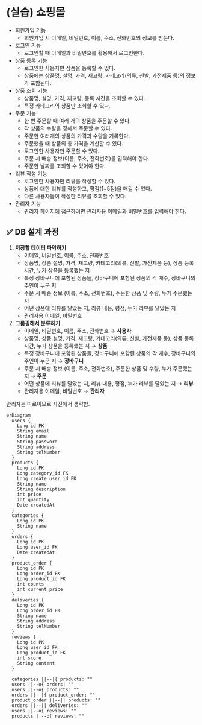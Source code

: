 # (실습) 쇼핑몰

- 회원가입 기능
    - 회원가입 시 이메일, 비밀번호, 이름, 주소, 전화번호의 정보를 받는다.
- 로그인 기능
    - 로그인할 때 이메일과 비밀번호를 활용해서 로그인한다.
- 상품 등록 기능
    - 로그인한 사용자만 상품을 등록할 수 있다.
    - 상품에는 상품명, 설명, 가격, 재고량, 카테고리(의류, 신발, 가전제품 등)의 정보가 포함된다.
- 상품 조회 기능
    - 상품명, 설명, 가격, 재고량, 등록 시간을 조회할 수 있다.
    - 특정 카테고리의 상품만 조회할 수 있다.
- 주문 기능
    - 한 번 주문할 때 여러 개의 상품을 주문할 수 있다.
    - 각 상품의 수량을 정해서 주문할 수 있다.
    - 주문한 여러개의 상품의 가격과 수량을 기록한다.
    - 주문했을 때 상품의 총 가격을 계산할 수 있다.
    - 로그인한 사용자만 주문할 수 있다.
    - 주문 시 배송 정보(이름, 주소, 전화번호)를 입력해야 한다.
    - 주문한 날짜를 조회할 수 있어야 한다.
- 리뷰 작성 기능
    - 로그인한 사용자만 리뷰를 작성할 수 있다.
    - 상품에 대한 리뷰를 작성하고, 평점(1~5점)을 매길 수 있다.
    - 다른 사용자들이 작성한 리뷰를 조회할 수 있다.
- 관리자 기능
    - 관리자 페이지에 접근하려면 관리자용 이메일과 비밀번호를 입력해야 한다.

## **✅ DB 설계 과정**

1. **저장할 데이터 파악하기**
	- 이메일, 비밀번호, 이름, 주소, 전화번호
	- 상품명, 상품 설명, 가격, 재고량, 카테고리(의류, 신발, 가전제품 등), 상품 등록 시간, 누가 상품을 등록했는 지
	- 특정 장바구니에 포함된 상품들, 장바구니에 포함된 상품의 각 개수, 장바구니의 주인이 누군 지
	- 주문 시 배송 정보 (이름, 주소, 전화번호), 주문한 상품 및 수량, 누가 주문했는 지
	- 어떤 상품에 리뷰를 달았는 지, 리뷰 내용, 평점, 누가 리뷰를 달았는 지
	- 관리자용 이메일, 비밀번호
2. **그룹핑해서 분류하기**
	- 이메일, 비밀번호, 이름, 주소, 전화번호 → **사용자**
	- 상품명, 상품 설명, 가격, 재고량, 카테고리(의류, 신발, 가전제품 등), 상품 등록 시간, 누가 상품을 등록했는 지 → **상품**
	- 특정 장바구니에 포함된 상품들, 장바구니에 포함된 상품의 각 개수, 장바구니의 주인이 누군 지 → **장바구니**
	- 주문 시 배송 정보 (이름, 주소, 전화번호), 주문한 상품 및 수량, 누가 주문했는 지 → **주문**
	- 어떤 상품에 리뷰를 달았는 지, 리뷰 내용, 평점, 누가 리뷰를 달았는 지 → **리뷰**
	- 관리자용 이메일, 비밀번호 → **관리자**

관리자는 따로이므로 사진에서 생략함.

```mermaid
erDiagram
  users {
    Long id PK
    String email
    String name
    String password
    String address
    String telNumber
  }
  products {
    Long id PK
    Long category_id FK
    Long create_user_id FK
    String name
    String description
    int price
    int quantity
    Date createdAt
  }
  categories {
    Long id PK
    String name
  }
  orders {
    Long id PK
    Long user_id FK
    Date createdAt
  }
  product_order {
    Long id PK
    Long order_id FK
    Long product_id FK
    int counts
    int current_price
  }
  deliveries {
    Long id PK
    Long order_id FK
    String name
    String address
    String telNumber
  }
  reviews {
    Long id PK
    Long user_id FK
    Long product_id FK
    int score
    String content
  }

  categories ||--|{ products: ""
  users ||--o{ orders: ""
  users ||--o{ products: ""
  orders ||--|{ product_order: ""
  product_order }|--|| products: ""
  orders ||--|| deliveries: ""
  users ||--o{ reviews: ""
  products ||--o{ reviews: ""
```
